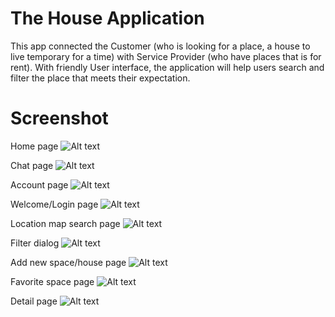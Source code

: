 # The House Application
This app connected the Customer (who is looking for a place, a house to live temporary for a time) with Service Provider (who have places that is for rent). With friendly User interface, the application will help users search and filter the place that meets their expectation.


# Screenshot

Home page
 ![Alt text](/../screenshots/screenshot-2019-05-15_00.36.47.996.png?raw=true "Home")
 
 Chat page
 ![Alt text](/../screenshots/screenshot-2019-05-15_00.42.45.672.png?raw=true "Home")
 
 Account page
 ![Alt text](/../screenshots/screenshot-2019-05-15_00.36.47.996.png?raw=true "Home")
 
 Welcome/Login page
 ![Alt text](/../screenshots/screenshot-2019-05-15_00.43.15.796.png?raw=true "Home")
 
 Location map search page
 ![Alt text](/../screenshots/screenshot-2019-05-15_00.43.24.812.png?raw=true "Home")
 
 Filter dialog
 ![Alt text](/../screenshots/screenshot-2019-05-15_00.44.09.649.png?raw=true "Home")
 
 Add new space/house page
 ![Alt text](/../screenshots/screenshot-2019-05-15_00.44.17.811.png?raw=true "Home")
 
 Favorite space page
 ![Alt text](/../screenshots/screenshot-2019-05-15_00.53.21.352.png?raw=true "Home")
 
 Detail page
 ![Alt text](/../screenshots/screenshot-2019-05-15_01.13.17.585.png?raw=true "Home")

